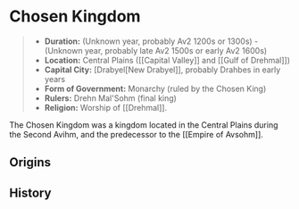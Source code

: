 # Chosen Kingdom

> - **Duration:** (Unknown year, probably
Av2 1200s or 1300s) - (Unknown year, probably late Av2 1500s or early Av2 1600s)
> - **Location:** Central Plains ([[Capital Valley]] and [[Gulf of Drehmal]])
> - **Capital City:** [Drabyel[New Drabyel]], probably Drahbes in early years
> - **Form of Government:** Monarchy (ruled by the Chosen King)
> - **Rulers:** Drehn Mal'Sohm (final king)
> - **Religion:** Worship of [[Drehmal]].

The Chosen Kingdom was a kingdom located in the Central Plains during the Second Avihm, and the predecessor to the [[Empire of Avsohm]]. 

## Origins

## History
